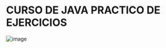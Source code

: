 # CURSO DE JAVA PRACTICO DE EJERCICIOS 
![image](https://user-images.githubusercontent.com/102478250/203616146-57b0c124-4973-4568-911c-7c21f8b0a111.png)
